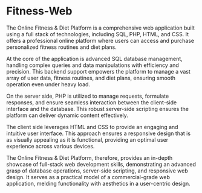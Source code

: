 # Fitness-Web
The Online Fitness & Diet Platform is a comprehensive web application built using a full stack of technologies, including SQL, PHP, HTML, and CSS. It offers a professional online platform where users can access and purchase personalized fitness routines and diet plans.

At the core of the application is advanced SQL database management, handling complex queries and data manipulations with efficiency and precision. This backend support empowers the platform to manage a vast array of user data, fitness routines, and diet plans, ensuring smooth operation even under heavy load.

On the server side, PHP is utilized to manage requests, formulate responses, and ensure seamless interaction between the client-side interface and the database. This robust server-side scripting ensures the platform can deliver dynamic content effectively.

The client side leverages HTML and CSS to provide an engaging and intuitive user interface. This approach ensures a responsive design that is as visually appealing as it is functional, providing an optimal user experience across various devices.

The Online Fitness & Diet Platform, therefore, provides an in-depth showcase of full-stack web development skills, demonstrating an advanced grasp of database operations, server-side scripting, and responsive web design. It serves as a practical model of a commercial-grade web application, melding functionality with aesthetics in a user-centric design.
